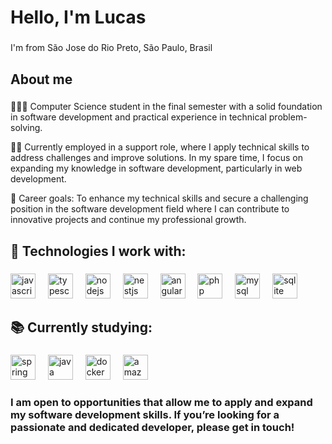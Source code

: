 <h1 align="left">Hello, I'm Lucas</h1>

###

<p align="left">I'm from São Jose do Rio Preto, São Paulo, Brasil</p>

###

<h2 align="left">About me</h2>

###

<p align="left">👨🏼‍🎓 Computer Science student in the final semester with a solid foundation in software development and practical experience in technical problem-solving.

👨‍💻 Currently employed in a support role, where I apply technical skills to address challenges and improve solutions. In my spare time, I focus on expanding my knowledge in software development, particularly in web development.

💼 Career goals: To enhance my technical skills and secure a challenging position in the software development field where I can contribute to innovative projects and continue my professional growth.</p>

###

<h2 align="left">🔧 Technologies I work with:</h2>

###

<div align="left">
  <img src="https://cdn.jsdelivr.net/gh/devicons/devicon/icons/javascript/javascript-original.svg" height="40" alt="javascript logo"  />
  <img width="12" />
  <img src="https://cdn.jsdelivr.net/gh/devicons/devicon/icons/typescript/typescript-original.svg" height="40" alt="typescript logo"  />
  <img width="12" />
  <img src="https://cdn.jsdelivr.net/gh/devicons/devicon/icons/nodejs/nodejs-original.svg" height="40" alt="nodejs logo"  />
  <img width="12" />
  <img src="https://cdn.simpleicons.org/nestjs/E0234E" height="40" alt="nestjs logo"  />
  <img width="12" />
  <img src="https://cdn.jsdelivr.net/gh/devicons/devicon/icons/angularjs/angularjs-original.svg" height="40" alt="angularjs logo"  />
  <img width="12" />
  <img src="https://cdn.jsdelivr.net/gh/devicons/devicon/icons/php/php-original.svg" height="40" alt="php logo"  />
  <img width="12" />
  <img src="https://cdn.jsdelivr.net/gh/devicons/devicon/icons/mysql/mysql-original.svg" height="40" alt="mysql logo"  />
  <img width="12" />
  <img src="https://cdn.jsdelivr.net/gh/devicons/devicon/icons/sqlite/sqlite-original.svg" height="40" alt="sqlite logo"  />
</div>

###

<h2 align="left">📚 Currently studying:</h2>

###

<div align="left">
  <img src="https://cdn.jsdelivr.net/gh/devicons/devicon/icons/spring/spring-original.svg" height="40" alt="spring logo"  />
  <img width="12" />
  <img src="https://cdn.jsdelivr.net/gh/devicons/devicon/icons/java/java-original.svg" height="40" alt="java logo"  />
  <img width="12" />
  <img src="https://cdn.simpleicons.org/docker/FF2D20" height="40" alt="docker logo"  />
  <img width="12" />
  <img src="https://cdn.simpleicons.org/amazonwebservices/FF2D20" height="40" alt="amazonwebservices logo"  />
</div>

<h3>I am open to opportunities that allow me to apply and expand my software development skills. If you’re looking for a passionate and dedicated developer, please get in touch!

</h3>

###

